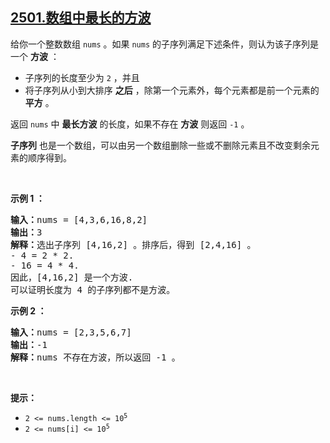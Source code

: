## [2501.数组中最长的方波](https://leetcode.cn/problems/longest-square-streak-in-an-array/)
<p>给你一个整数数组 <code>nums</code> 。如果 <code>nums</code> 的子序列满足下述条件，则认为该子序列是一个 <strong>方波</strong> ：</p>

<ul>
	<li>子序列的长度至少为 <code>2</code> ，并且</li>
	<li>将子序列从小到大排序 <strong>之后</strong> ，除第一个元素外，每个元素都是前一个元素的 <strong>平方</strong> 。</li>
</ul>

<p>返回<em> </em><code>nums</code><em> </em>中 <strong>最长方波</strong> 的长度，如果不存在 <strong>方波</strong><em> </em>则返回<em> </em><code>-1</code> 。</p>

<p><strong>子序列</strong> 也是一个数组，可以由另一个数组删除一些或不删除元素且不改变剩余元素的顺序得到。</p>

<p>&nbsp;</p>

<p><strong>示例 1 ：</strong></p>

<pre><strong>输入：</strong>nums = [4,3,6,16,8,2]
<strong>输出：</strong>3
<strong>解释：</strong>选出子序列 [4,16,2] 。排序后，得到 [2,4,16] 。
- 4 = 2 * 2.
- 16 = 4 * 4.
因此，[4,16,2] 是一个方波.
可以证明长度为 4 的子序列都不是方波。
</pre>

<p><strong>示例 2 ：</strong></p>

<pre><strong>输入：</strong>nums = [2,3,5,6,7]
<strong>输出：</strong>-1
<strong>解释：</strong>nums 不存在方波，所以返回 -1 。
</pre>

<p>&nbsp;</p>

<p><strong>提示：</strong></p>

<ul>
	<li><code>2 &lt;= nums.length &lt;= 10<sup>5</sup></code></li>
	<li><code>2 &lt;= nums[i] &lt;= 10<sup>5</sup></code></li>
</ul>
